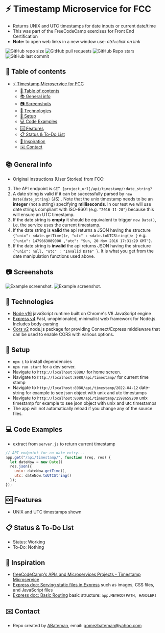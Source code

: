 # :zap: Timestamp Microservice for FCC

* Returns UNIX and UTC timestamps for date inputs or current date/time
* This was part of the FreeCodeCamp exercises for Front End Certification
* **Note:** to open web links in a new window use: _ctrl+click on link_

![GitHub repo size](https://img.shields.io/github/repo-size/AndrewJBateman/TimestampUNIX?style=plastic)
![GitHub pull requests](https://img.shields.io/github/issues-pr/AndrewJBateman/TimestampUNIX?style=plastic)
![GitHub Repo stars](https://img.shields.io/github/stars/AndrewJBateman/TimestampUNIX?style=plastic)
![GitHub last commit](https://img.shields.io/github/last-commit/AndrewJBateman/TimestampUNIX?style=plastic)

## :page_facing_up: Table of contents

* [:zap: Timestamp Microservice for FCC](#zap-timestamp-microservice-for-fcc)
  * [:page_facing_up: Table of contents](#page_facing_up-table-of-contents)
  * [:books: General info](#books-general-info)
  * [:camera: Screenshots](#camera-screenshots)
  * [:signal_strength: Technologies](#signal_strength-technologies)
  * [:floppy_disk: Setup](#floppy_disk-setup)
  * [:computer: Code Examples](#computer-code-examples)
  * [:cool: Features](#cool-features)
  * [:clipboard: Status & To-Do List](#clipboard-status--to-do-list)
  * [:clap: Inspiration](#clap-inspiration)
  * [:envelope: Contact](#envelope-contact)

## :books: General info

* Original instructions (User Stories) from FCC:

1. The API endpoint is `GET [project_url]/api/timestamp/:date_string?`
2. A date string is valid if it can be successfully parsed by `new Date(date_string)` (JS) . Note that the unix timestamp needs to be an **integer** (not a string) specifying **milliseconds**. In our test we will use date strings compliant with ISO-8601 (e.g. `"2016-11-20"`) because this will ensure an UTC timestamp.
3. If the date string is **empty** it should be equivalent to trigger `new Date()`, i.e. the service uses the current timestamp.
4. If the date string is **valid** the api returns a JSON having the structure
`{"unix": <date.getTime()>, "utc" : <date.toUTCString()> }`
e.g. `{"unix": 1479663089000 ,"utc": "Sun, 20 Nov 2016 17:31:29 GMT"}`.
5. If the date string is **invalid** the api returns JSON having the structure `{"unix": null, "utc" : "Invalid Date" }`. It is what you get from the date manipulation functions used above.

## :camera: Screenshots

![Example screenshot](./img/home.png).
![Example screenshot](./img/timestamp.png).

## :signal_strength: Technologies

* [Node v16](https://nodejs.org/en/) javaScript runtime built on Chrome's V8 JavaScript engine
* [Express v4](https://expressjs.com/) Fast, unopinionated, minimalist web framework for Node.js. Includes body-parsing
* [Cors v2](https://www.npmjs.com/package/cors) node.js package for providing Connect/Express middleware that can be used to enable CORS with various options.

## :floppy_disk: Setup

* `npm i` to install dependencies
* `npm run start` for a dev server.
* Navigate to `http://localhost:8080/` for home screen.
* Navigate to `http://localhost:8080/api/timestamp/` for current time stamp
* Navigate to `http://localhost:8080/api/timestamp/2022-04-12` date-string for example to see json object with unix and utc timestamps
* Navigate to `http://localhost:8080/api/timestamp/1598659200` unix timestamp for example to see json object with unix and utc timestamps
* The app will not automatically reload if you change any of the source files.

## :computer: Code Examples

* extract from `server.js` to return current timestamp

```javascript
// API endpoint for no date entry...
app.get("/api/timestamp/", function (req, res) {
  let dateNow = new Date()
  res.json({
    unix: dateNow.getTime(),
    utc: dateNow.toUTCString()
  });
});
```

## :cool: Features

* UNIX and UTC timestamps shown

## :clipboard: Status & To-Do List

* Status: Working
* To-Do: Nothing

## :clap: Inspiration

* [freeCodeCamp's APIs and Microservices Projects - Timestamp Microservice](https://www.freecodecamp.org/learn/apis-and-microservices/apis-and-microservices-projects/timestamp-microservice)
* [Express doc: Serving static files in Express](http://expressjs.com/en/starter/static-files.html) such as images, CSS files, and JavaScript files
* [Express doc: Basic Routing](http://expressjs.com/en/starter/basic-routing.html) basic structure: `app.METHOD(PATH, HANDLER)`

## :envelope: Contact

* Repo created by [ABateman](https://github.com/AndrewJBateman), email: gomezbateman@yahoo.com
